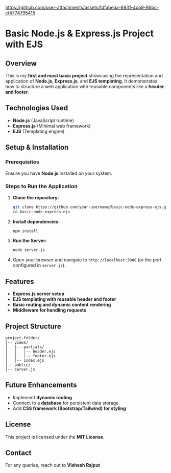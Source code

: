 

https://github.com/user-attachments/assets/fdfabeaa-6931-4da9-86bc-cf4774795415

# Basic Node.js & Express.js Project with EJS

## Overview
This is my **first and most basic project** showcasing the representation and application of **Node.js**, **Express.js**, and **EJS templating**. It demonstrates how to structure a web application with reusable components like a **header and footer**.

## Technologies Used
- **Node.js** (JavaScript runtime)
- **Express.js** (Minimal web framework)
- **EJS** (Templating engine)

## Setup & Installation
### Prerequisites
Ensure you have **Node.js** installed on your system.

### Steps to Run the Application
1. **Clone the repository:**
   ```sh
   git clone https://github.com/your-username/basic-node-express-ejs.git
   cd basic-node-express-ejs
   ```
2. **Install dependencies:**
   ```sh
   npm install
   ```
3. **Run the Server:**
   ```sh
   node server.js
   ```
4. Open your browser and navigate to `http://localhost:3000` (or the port configured in `server.js`).

## Features
- **Express.js server setup**
- **EJS templating with reusable header and footer**
- **Basic routing and dynamic content rendering**
- **Middleware for handling requests**

## Project Structure
```
project-folder/
│-- views/
│   │-- partials/
│   │   │-- header.ejs
│   │   │-- footer.ejs
│   │-- index.ejs
│-- public/
│-- server.js
```

## Future Enhancements
- Implement **dynamic routing**
- Connect to a **database** for persistent data storage
- Add **CSS framework (Bootstrap/Tailwind) for styling**

## License
This project is licensed under the **MIT License**.

## Contact
For any queries, reach out to **Vishesh Rajput** 

